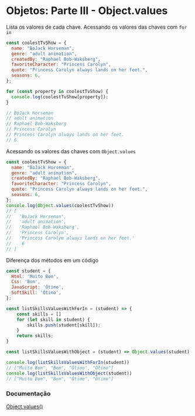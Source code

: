 # Objetos: Parte III - Object.values
Lista os valores de cada chave.
Acessando os valores das chaves com `for in`
```javascript
const coolestTvShow = {
  name: "BoJack Horseman",
  genre: "adult animation",
  createdBy: "Raphael Bob-Waksberg",
  favoriteCharacter: "Princess Carolyn",
  quote: "Princess Carolyn always lands on her feet.",
  seasons: 6,
};

for (const property in coolestTvShow) {
  console.log(coolestTvShow[property]);
}

// BoJack Horseman
// adult animation
// Raphael Bob-Waksberg
// Princess Carolyn
// Princess Carolyn always lands on her feet.
// 6
```

Acessando os valores das chaves com `Object.values`
```javascript
const coolestTvShow = {
  name: "BoJack Horseman",
  genre: "adult animation",
  createdBy: "Raphael Bob-Waksberg",
  favoriteCharacter: "Princess Carolyn",
  quote: "Princess Carolyn always lands on her feet.",
  seasons: 6,
};
console.log(Object.values(coolestTvShow))
// [
//   'BoJack Horseman',
//   'adult animation',
//   'Raphael Bob-Waksberg',
//   'Princess Carolyn',
//   'Princess Carolyn always lands on her feet.'
//    6
// ]
```

Diferença dos métodos em um código
```javascript
const student = {
  Html: 'Muito Bom',
  Css: 'Bom',
  JavaScript: 'Ótimo',
  SoftSkill: 'Ótimo',
};

const listSkillsValuesWithForIn = (student) => {
    const skills = []
    for (let skill in student) {
        skills.push(student[skill]);
    }
    return skills;
}

const listSkillsValuesWithObject = (student) => Object.values(student)

console.log(listSkillsValuesWithForIn(student))
// ["Muito Bom", "Bom", "Ótimo", "Ótimo"]
console.log(listSkillsValuesWithObject(student))
// ["Muito Bom", "Bom", "Ótimo", "Ótimo"]
```







### Documentação
[Object.values()](https://developer.mozilla.org/pt-BR/docs/Web/JavaScript/Reference/Global_Objects/Object/values)